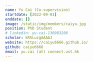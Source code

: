 ```yaml
---
name: Yu Cai (Co-supervision)
startdate: [2022-09-01]
enddate: []
image: /static/img/members/caiyu.jpg
position: PhD Student
# linkedin: yu-cai-130983208
scholar: kR5LuzgAAAAJ
website: https://caiyu6666.github.io/
github: caiyu6666
email: yu.cai (at) connect.ust.hk
---
```

